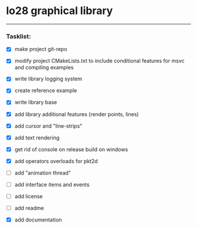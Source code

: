 # lo28 graphical library #

---

### Tasklist: ###
- [x] make project git-repo
- [x] modify project CMakeLists.txt to include conditional features for msvc and compiling examples
- [x] write library logging system
- [x] create reference example
- [x] write library base
- [x] add library additional features (render points, lines)
- [x] add cursor and "line-strips"
- [x] add text rendering
- [x] get rid of console on release build on windows
- [x] add operators overloads for pkt2d
- [ ] add "animation thread"
- [ ] add interface items and events

- [ ] add license
- [ ] add readme
- [x] add documentation